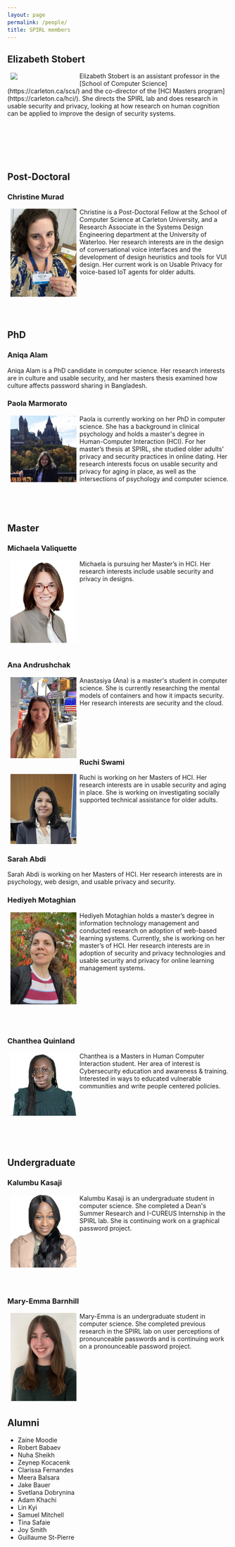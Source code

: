 ```yaml
---
layout: page
permalink: /people/
title: SPIRL members
---
```


## Elizabeth Stobert
<img src="https://spirl.scs.carleton.ca/stobert_headshot.jpeg" width="150" align="left" hspace="7" vspace="1">
 Elizabeth Stobert is an assistant professor in the [School of Computer Science](https://carleton.ca/scs/) and the co-director of the [HCI Masters program](https://carleton.ca/hci/). She directs the SPIRL lab and does research in usable security and privacy, looking at how research on human cognition can be applied to improve the design of security systems.
<p>&nbsp;</p>
<p>&nbsp;</p>
<p>&nbsp;</p>


## Post-Doctoral

### Christine Murad

<img src="/assets/img/christine_photo.jpg" width="150" align="left" hspace="7" vspace="1">
Christine is a Post-Doctoral Fellow at the School of Computer Science at Carleton University, and a Research Associate in the Systems Design Engineering department at the University of Waterloo. Her research interests are in the design of conversational voice interfaces and the development of design heuristics and tools for VUI design. Her current work is on Usable Privacy for voice-based IoT agents for older adults.
<p>&nbsp;</p>
<p>&nbsp;</p>
<p>&nbsp;</p>

## PhD

### Aniqa Alam

Aniqa Alam is a PhD candidate in computer science. Her research interests are in culture and usable security, and her masters thesis examined how culture affects password sharing in Bangladesh.

### Paola Marmorato
<img src="/assets/img/paola_photo.png" width="150" align="left" hspace="7" vspace="1">
Paola is currently working on her PhD in computer science. She has a background in clinical psychology and holds a master's degree in Human-Computer Interaction (HCI). For her master’s thesis at SPIRL, she studied older adults' privacy and security practices in online dating. Her research interests focus on usable security and privacy for aging in place, as well as the intersections of psychology and computer science.
<p>&nbsp;</p>
<p>&nbsp;</p>


## Master

### Michaela Valiquette 
<img src="/assets/img/michaela_photo.jpg" width="150" align="left" hspace="7" vspace="1">
Michaela is pursuing her Master’s in HCI. Her research interests include usable security and privacy in designs.
<p>&nbsp;</p>
<p>&nbsp;</p>
<p>&nbsp;</p>
<p>&nbsp;</p>

<br>

### Ana Andrushchak

<img src="/assets/img/ana_photo.png" width="150" align="left" hspace="7" vspace="1">
Anastasiya (Ana) is a master's student in computer science. She is currently researching the mental models of containers and how it impacts security. Her research interests are security and the cloud.  
<p>&nbsp;</p>
<p>&nbsp;</p>
<p>&nbsp;</p>

### Ruchi Swami

<img src="/assets/img/ruchi_photo.png" width="150" align="left" hspace="7" vspace="1">
Ruchi is working on her Masters of HCI. Her research interests are in usable security and aging in place. She is working on investigating socially supported technical assistance for older adults.
<p>&nbsp;</p>
<p>&nbsp;</p>
<p>&nbsp;</p>

### Sarah Abdi
Sarah Abdi is working on her Masters of HCI. Her research interests are in psychology, web design, and usable privacy and security.

### Hediyeh Motaghian
<img src="/assets/img/hediyeh_photo.jpg" width="150" align="left" hspace="7" vspace="1">
Hediyeh Motaghian holds a master’s degree in information technology management and conducted research on adoption of web-based learning systems. Currently, she is working on her master’s of HCI. Her research interests are in adoption of security and privacy technologies and usable security and privacy for online learning management systems.
<p>&nbsp;</p>
<p>&nbsp;</p>
<p>&nbsp;</p>
<p>&nbsp;</p>

### Chanthea Quinland
<img src="/assets/img/chantea_photo.jpg" width="150" align="left" hspace="7" vspace="1">
Chanthea is a Masters in Human Computer Interaction student. Her area of interest is Cybersecurity education and awareness & training. Interested in ways to educated vulnerable communities and write people centered policies.
<p>&nbsp;</p>
<p>&nbsp;</p>
<p>&nbsp;</p>
<p>&nbsp;</p>

## Undergraduate

### Kalumbu Kasaji

<img src="/assets/img/kalumbu_photo.jpg" width="150" align="left" hspace="7" vspace="1">
Kalumbu Kasaji is an undergraduate student in computer science. She completed a Dean's Summer Research and I-CUREUS Internship in the SPIRL lab. She is continuing work on a graphical password project.

<p>&nbsp;</p>
<p>&nbsp;</p>
<p>&nbsp;</p>
<p>&nbsp;</p>

### Mary-Emma Barnhill

<img src="/assets/img/mary_photo.jpg" width="150" align="left" hspace="7" vspace="1">
Mary-Emma is an undergraduate student in computer science. She completed previous research in the SPIRL lab on user perceptions of pronounceable passwords and is continuing work on a pronounceable password project.

<p>&nbsp;</p>
<p>&nbsp;</p>
<p>&nbsp;</p>
<p>&nbsp;</p>

## Alumni

* Zaine Moodie
* Robert Babaev
* Nuha Sheikh
* Zeynep Kocacenk
* Clarissa Fernandes
* Meera Balsara
* Jake Bauer
* Svetlana Dobrynina
* Adam Khachi
* Lin Kyi
* Samuel Mitchell
* Tina Safaie
* Joy Smith
* Guillaume St-Pierre 


